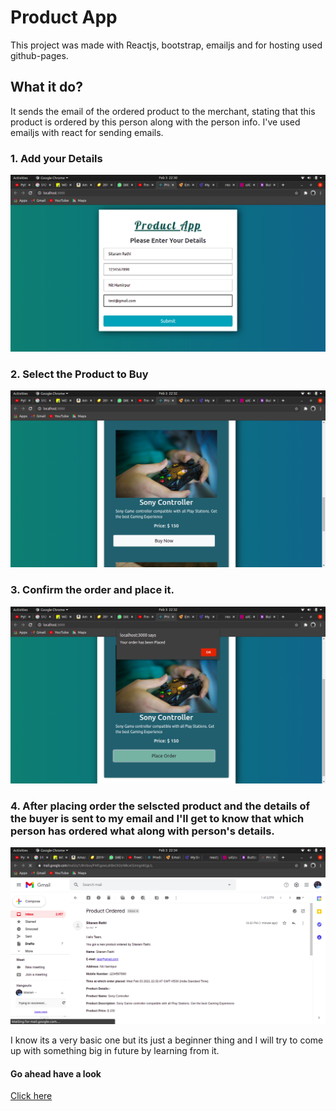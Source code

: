 # Product App

This project was made with Reactjs, bootstrap, emailjs and for hosting used github-pages.

## What it do?
It sends the email of the ordered product to the merchant, stating that this product is ordered by this person along with the person info. I've used emailjs with react for sending emails.
### 1. Add your Details
![alt first image](https://github.com/srrathi/product/blob/master/images/1.png)
### 2. Select the Product to Buy
![alt first image](https://github.com/srrathi/product/blob/master/images/2.png)
### 3. Confirm the order and place it.
![alt first image](https://github.com/srrathi/product/blob/master/images/3.png)
### 4. After placing order the selscted product and the details of the buyer is sent to my email and I'll get to know that which person has ordered what along with person's details.
![alt first image](https://github.com/srrathi/product/blob/master/images/4.png)

I know its a very basic one but its just a beginner thing and I will try to come up with something big in future by learning from it.

#### Go ahead have a look
[Click here](https://srrathi.github.io/product/)
